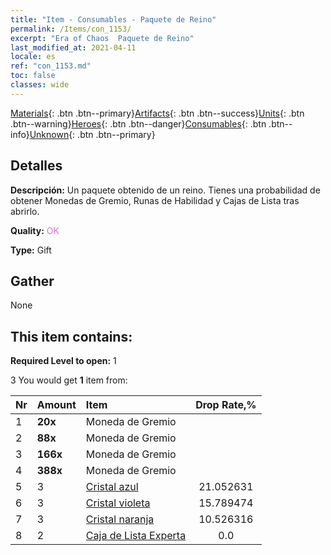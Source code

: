 ```yaml
---
title: "Item - Consumables - Paquete de Reino"
permalink: /Items/con_1153/
excerpt: "Era of Chaos  Paquete de Reino"
last_modified_at: 2021-04-11
locale: es
ref: "con_1153.md"
toc: false
classes: wide
---
```

 [Materials](/es/Items/){: .btn .btn--primary}[Artifacts](/es/Items/Artifacts/){: .btn .btn--success}[Units](/es/Items/Units/){: .btn .btn--warning}[Heroes](/es/Items/Heroes/){: .btn .btn--danger}[Consumables](/es/Items/Consumables/){: .btn .btn--info}[Unknown](/es/Items/Unknown/){: .btn .btn--primary}

## Detalles
 **Descripción:** Un paquete obtenido de un reino. Tienes una probabilidad de obtener Monedas de Gremio, Runas de Habilidad y Cajas de Lista tras abrirlo.

 **Quality:** <span style="color: #DA70D6">OK</span>

 **Type:** Gift

## Gather

  None

## This item contains:

 **Required Level to open:** 1

 3 You would get **1** item  from:

  | Nr | Amount |     Item    | Drop Rate,% |
  |:---|:-------|:------------|:---------:|
  | 1 |  **20x** | Moneda de Gremio |  | 21.052631 | 
  | 2 |  **88x** | Moneda de Gremio |  | 15.789474 | 
  | 3 |  **166x** | Moneda de Gremio |  | 10.526316 | 
  | 4 |  **388x** | Moneda de Gremio |  | 5.263158 | 
  | 5 | 3 | [Cristal azul](/es/Items/con_716/) | 21.052631 | 
  | 6 | 3 | [Cristal violeta](/es/Items/con_720/) | 15.789474 | 
  | 7 | 3 | [Cristal naranja](/es/Items/con_730/) | 10.526316 | 
  | 8 | 2 | [Caja de Lista Experta](/es/Items/con_776/) | 0.0 | 
